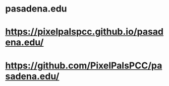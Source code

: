 # pasadena.edu

# https://pixelpalspcc.github.io/pasadena.edu/

# https://github.com/PixelPalsPCC/pasadena.edu/


